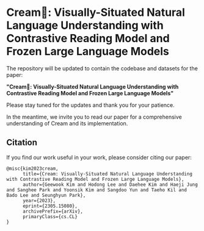 # Cream🍦: Visually-Situated Natural Language Understanding with Contrastive Reading Model and Frozen Large Language Models

The repository will be updated to contain the codebase and datasets for the paper:

**"Cream🍦: Visually-Situated Natural Language Understanding with Contrastive Reading Model and Frozen Large Language Models"**

Please stay tuned for the updates and thank you for your patience.

In the meantime, we invite you to read our paper for a comprehensive understanding of Cream and its implementation.

## Citation

If you find our work useful in your work, please consider citing our paper:

```
@misc{kim2023cream,
      title={Cream: Visually-Situated Natural Language Understanding with Contrastive Reading Model and Frozen Large Language Models}, 
      author={Geewook Kim and Hodong Lee and Daehee Kim and Haeji Jung and Sanghee Park and Yoonsik Kim and Sangdoo Yun and Taeho Kil and Bado Lee and Seunghyun Park},
      year={2023},
      eprint={2305.15080},
      archivePrefix={arXiv},
      primaryClass={cs.CL}
}
```
